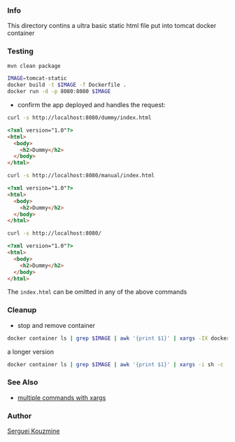 ### Info

This directory contins a ultra basic static html file put into tomcat docker container

### Testing

```sh
mvn clean package
```

```sh
IMAGE=tomcat-static
docker build -t $IMAGE -f Dockerfile .
docker run -d -p 8080:8080 $IMAGE
```
* confirm the app deployed and handles the request:
```sh
curl -s http://localhost:8080/dummy/index.html
```
```html
<?xml version="1.0"?>
<html>
  <body>
    <h2>Dummy</h2>
  </body>
</html>
```

```sh
curl -s http://localhost:8080/manual/index.html
```
```html
<?xml version="1.0"?>
<html>
  <body>
    <h2>Dummy</h2>
  </body>
</html>
```

```sh
curl -s http://localhost:8080/
```
```html
<?xml version="1.0"?>
<html>
  <body>
    <h2>Dummy</h2>
  </body>
</html>
```
The `index.html` can be omitted in any of the above commands
### Cleanup

* stop and remove container
```sh
docker container ls | grep $IMAGE | awk '{print $1}' | xargs -IX docker rm -f X
```
a longer version

```sh
docker container ls | grep $IMAGE | awk '{print $1}' | xargs -i sh -c 'docker stop {};docker rm {}'
```
### See Also

* [multiple commands with xargs](https://stackoverflow.com/questions/6958689/running-multiple-commands-with-xargs)
### Author
[Serguei Kouzmine](kouzmine_serguei@yahoo.com)


